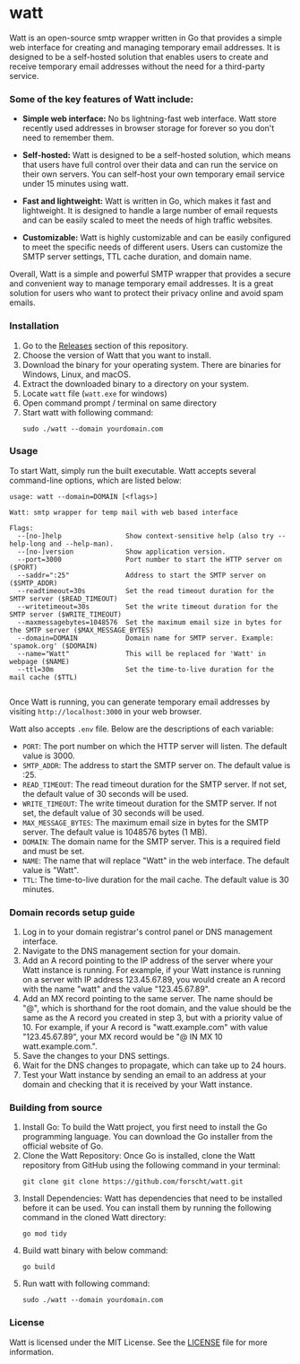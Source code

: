 # watt
Watt is an open-source smtp wrapper written in Go that provides a simple web interface for creating and managing temporary email addresses.
It is designed to be a self-hosted solution that enables users to create and receive temporary email addresses without the need for a third-party service.

### Some of the key features of Watt include:

- **Simple web interface:** No bs lightning-fast web interface. Watt store recently used addresses in browser storage for forever so you don't need to remember them.

- **Self-hosted:** Watt is designed to be a self-hosted solution, which means that users have full control over their data and can run the service on their own servers. You can self-host your own temporary email service under 15 minutes using watt.

- **Fast and lightweight:** Watt is written in Go, which makes it fast and lightweight. It is designed to handle a large number of email requests and can be easily scaled to meet the needs of high traffic websites.

- **Customizable:** Watt is highly customizable and can be easily configured to meet the specific needs of different users. Users can customize the SMTP server settings, TTL cache duration, and domain name.

Overall, Watt is a simple and powerful SMTP wrapper that provides a secure and convenient way to manage temporary email addresses. It is a great solution for users who want to protect their privacy online and avoid spam emails.

### Installation 
1. Go to the [Releases](https://github.com/forscht/watt/releases) section of this repository.
2. Choose the version of Watt that you want to install.
3. Download the binary for your operating system. There are binaries for Windows, Linux, and macOS.
4. Extract the downloaded binary to a directory on your system.
5. Locate `watt` file (`watt.exe` for windows)
6. Open command prompt / terminal on same directory
7. Start watt with following command:
   ```shell
   sudo ./watt --domain yourdomain.com
   ```

### Usage
To start Watt, simply run the built executable. Watt accepts several command-line options, which are listed below:
```shell
usage: watt --domain=DOMAIN [<flags>]

Watt: smtp wrapper for temp mail with web based interface

Flags:
  --[no-]help                Show context-sensitive help (also try --help-long and --help-man).
  --[no-]version             Show application version.
  --port=3000                Port number to start the HTTP server on ($PORT)
  --saddr=":25"              Address to start the SMTP server on ($SMTP_ADDR)
  --readtimeout=30s          Set the read timeout duration for the SMTP server ($READ_TIMEOUT)
  --writetimeout=30s         Set the write timeout duration for the SMTP server ($WRITE_TIMEOUT)
  --maxmessagebytes=1048576  Set the maximum email size in bytes for the SMTP server ($MAX_MESSAGE_BYTES)
  --domain=DOMAIN            Domain name for SMTP server. Example: 'spamok.org' ($DOMAIN)
  --name="Watt"              This will be replaced for 'Watt' in webpage ($NAME)
  --ttl=30m                  Set the time-to-live duration for the mail cache ($TTL)


```
Once Watt is running, you can generate temporary email addresses by visiting `http://localhost:3000` in your web browser.

Watt also accepts `.env` file. Below are the descriptions of each variable:

- `PORT`: The port number on which the HTTP server will listen. The default value is 3000.
- `SMTP_ADDR`: The address to start the SMTP server on. The default value is :25.
- `READ_TIMEOUT`: The read timeout duration for the SMTP server. If not set, the default value of 30 seconds will be used.
- `WRITE_TIMEOUT`: The write timeout duration for the SMTP server. If not set, the default value of 30 seconds will be used.
- `MAX_MESSAGE_BYTES`: The maximum email size in bytes for the SMTP server. The default value is 1048576 bytes (1 MB).
- `DOMAIN`: The domain name for the SMTP server. This is a required field and must be set.
- `NAME`: The name that will replace "Watt" in the web interface. The default value is "Watt".
- `TTL`: The time-to-live duration for the mail cache. The default value is 30 minutes.


### Domain records setup guide
1. Log in to your domain registrar's control panel or DNS management interface.
2. Navigate to the DNS management section for your domain.
3. Add an A record pointing to the IP address of the server where your Watt instance is running. For example, if your Watt instance is running on a server with IP address 123.45.67.89, you would create an A record with the name "watt" and the value "123.45.67.89".
4. Add an MX record pointing to the same server. The name should be "@", which is shorthand for the root domain, and the value should be the same as the A record you created in step 3, but with a priority value of 10. For example, if your A record is "watt.example.com" with value "123.45.67.89", your MX record would be "@ IN MX 10 watt.example.com.".
5. Save the changes to your DNS settings.
6. Wait for the DNS changes to propagate, which can take up to 24 hours.
7. Test your Watt instance by sending an email to an address at your domain and checking that it is received by your Watt instance.


### Building from source
1. Install Go: To build the Watt project, you first need to install the Go programming language. You can download the Go installer from the official website of Go.
2. Clone the Watt Repository: Once Go is installed, clone the Watt repository from GitHub using the following command in your terminal:
    ```shell
    git clone git clone https://github.com/forscht/watt.git
    ```
3. Install Dependencies: Watt has dependencies that need to be installed before it can be used. You can install them by running the following command in the cloned Watt directory:
    ```shell
    go mod tidy
    ```
4. Build watt binary with below command:
   ```shell
   go build
   ```
5. Run watt with following command:
   ```shell
   sudo ./watt --domain yourdomain.com
   ```

### License
Watt is licensed under the MIT License. See the [LICENSE](LICENSE) file for more information.
